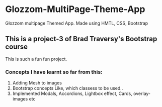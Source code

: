 # Glozzom-MultiPage-Theme-App

Glozzom multipage Themed App. Made using HMTL, CSS, Bootstrap

## This is a project-3 of Brad Traversy's Bootstrap course

This is such a fun fun project.

### Concepts I have learnt so far from this:

1. Adding Mesh to images
2. Bootstrap concepts Like, which classess to be used..
3. Implemented Modals, Accordions, Lightbox effect, Cards, overlay-images etc
